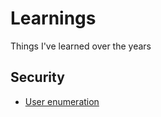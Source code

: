 # Learnings
Things I've learned over the years

## Security
- [User enumeration](https://github.com/franklinchou/learnings/issues/25)

